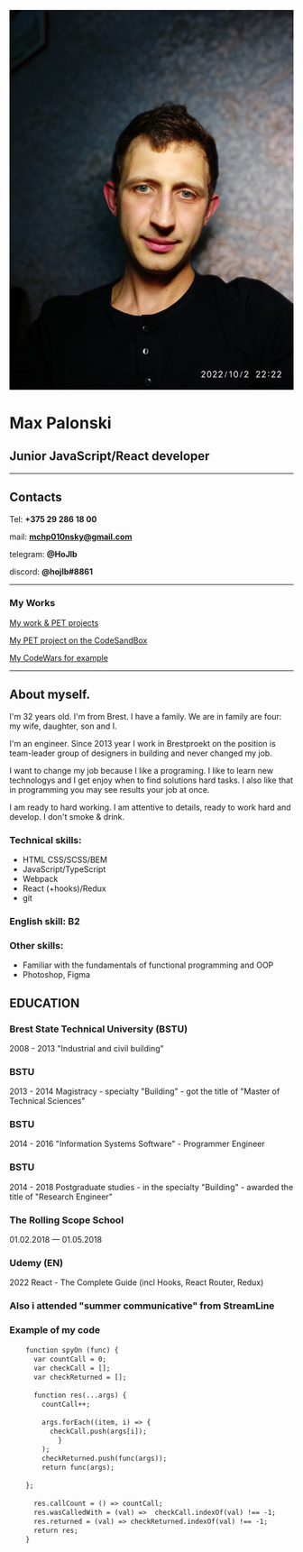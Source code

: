 ![avatar](https://github.com/hojlb/rsschool-cv/raw/gh-pages/img/Max_avatar.jpg)

# Max Palonski
## Junior JavaScript/React developer
---
## Contacts
Tel: **+375 29 286 18 00**

mail: **mchp010nsky@gmail.com**

telegram: **@HoJlb**

discord: **@hojlb#8861**

---

### My Works
[My work & PET projects](https://github.com/Hojlb)

[My PET project on the CodeSandBox](https://codesandbox.io/s/blissful-brook-bc8p3k)

[My CodeWars for example](https://www.codewars.com/users/Hojlb)

---
## About myself. 
I'm 32 years old. I'm from Brest.
I have a family. We are in family are four: my wife, daughter, son and I.

I'm an engineer.
Since 2013 year I work in Brestproekt on the position is team-leader group of designers in building and never changed my job.

I want to change my job because I like a programing. I like to learn new technologys and I get enjoy when to find solutions hard tasks. I also like that in programming you may see results your job at once.

I am ready to hard working. I am attentive to details, ready to work hard and develop. I don't smoke & drink.

### Technical skills:
- HTML CSS/SCSS/BEM
- JavaScript/TypeScript
- Webpack
- React (+hooks)/Redux
- git

### English skill: B2
### Other skills:
 - Familiar with the fundamentals of functional programming and OOP
 - Photoshop, Figma

## EDUCATION
### Brest State Technical University (BSTU)
2008 - 2013 "Industrial and civil building"

### BSTU
2013 - 2014 Magistracy - specialty "Building" - got the title of "Master of Technical Sciences"

### BSTU
2014 - 2016 "Information Systems Software" - Programmer Engineer

### BSTU
2014 - 2018 Postgraduate studies - in the specialty "Building" - awarded the title of "Research Engineer"

### The Rolling Scope School
01.02.2018 — 01.05.2018

### Udemy (EN)
2022 React - The Complete Guide (incl Hooks, React Router, Redux)


### Also i attended "summer communicative" from StreamLine

### Example of my code

```
    function spyOn (func) {
      var countCall = 0;
      var checkCall = [];
      var checkReturned = [];

      function res(...args) {
        countCall++;

        args.forEach((item, i) => {
          checkCall.push(args[i]);
            }
        );
        checkReturned.push(func(args));
        return func(args);
      
    };

      res.callCount = () => countCall;
      res.wasCalledWith = (val) =>  checkCall.indexOf(val) !== -1;
      res.returned = (val) => checkReturned.indexOf(val) !== -1;
      return res;
    }
```